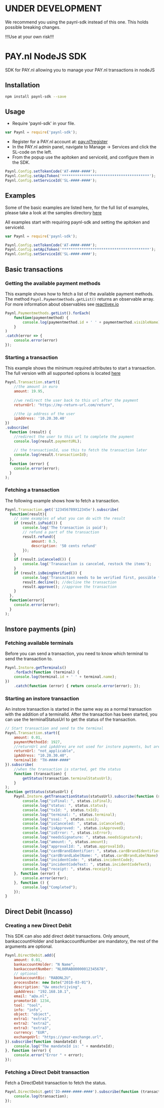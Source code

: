 # UNDER DEVELOPMENT
We recommend you using the paynl-sdk instead of this one.
This holds possible breaking changes.

!!!Use at your own risk!!!

# PAY.nl NodeJS SDK
SDK for PAY.nl allowing you to manage your PAY.nl transactions in nodeJS

## Installation
```bash
npm install paynl-sdk --save
```

## Usage

- Require 'paynl-sdk' in your file.
```javascript
var Paynl = require('paynl-sdk');
```
- Register for a PAY.nl account at: [pay.nl?register](https://pay.nl?register)
- In the PAY.nl admin panel, navigate to Manage -> Services and click the SL-code on the left.
- From the popup use the apitoken and serviceId, and configure them in the SDK.
```javascript
Paynl.Config.setTokenCode('AT-####-####');
Paynl.Config.setApiToken('****************************************');
Paynl.Config.setServiceId('SL-####-####');

```
## Examples
Some of the basic examples are listed here, for the full list of examples, please take a look at the samples directory [here](https://github.com/paynl/nodejs-sdk/tree/master/src/samples)

All examples start with requiring paynl-sdk and setting the apitoken and serviceId.

```javascript
var Paynl = require('paynl-sdk');

Paynl.Config.setTokenCode('AT-####-####');
Paynl.Config.setApiToken('****************************************');
Paynl.Config.setServiceId('SL-####-####');
```
## Basic transactions

### Getting the available payment methods
This example shows how to fetch a list of the available payment methods.
The method ``` Paynl.Paymentmethods.getList() ``` returns an observable array.
For more information about observables see [reactivex.io](http://reactivex.io/rxjs/)

```javascript
Paynl.Paymentmethods.getList().forEach(
    function(paymentmethod) {
        console.log(paymentmethod.id + ' ' + paymentmethod.visibleName);
    }
)
.catch(error => {
    console.error(error)
});
```
### Starting a transaction
This example shows the minimum required attributes to start a transaction.
The full version with all supported options is located [here](https://github.com/paynl/nodejs-sdk/tree/master/src/samples/transaction/start.ts)

```javascript
Paynl.Transaction.start({
    //the amount in euro
    amount: 19.95,
    
    //we redirect the user back to this url after the payment
    returnUrl: "https://my-return-url.com/return",
    
    //the ip address of the user
    ipAddress: '10.20.30.40' 
})
.subscribe(
  function (result) {
    //redirect the user to this url to complete the payment
    console.log(result.paymentURL); 
    
    // the transactionId, use this to fetch the transaction later
    console.log(result.transactionId);
  }, 
  function (error) {
    console.error(error); 
  }
);
```

### Fetching a transaction
The following example shows how to fetch a transaction.
```javascript
Paynl.Transaction.get('123456789X12345e').subscribe(
  function(result){
    // some examples of what you can do with the result
    if (result.isPaid()) {
        console.log('The transaction is paid');
        // refund a part of the transaction
        result.refund({
            amount: 0.5,
            description: '50 cents refund'
        });
    }
    if (result.isCanceled()) {
        console.log('Tranasaction is canceled, restock the items');
    }
    if (result.isBeingVerified()) {
        console.log('Transaction needs to be verified first, possible fraud');
        result.decline(); //decline the transaction
        result.approve(); //approve the transaction 
    }
  },
  function(error){
    console.error(error);
  }
);
```

## Instore payments (pin)

### Fetching available terminals

Before you can send a transaction, you need to know which terminal to send the transaction to.

```javascript
Paynl.Instore.getTerminals()
    .forEach(function (terminal) {
    console.log(terminal.id + ' ' + terminal.name);
})
    .catch(function (error) { return console.error(error); });
```

### Starting an instore transaction
An instore transaction is started in the same way as a normal transaction with the addition of a terminalId.
After the transaction has been started, you can use the terminalStatusUrl to get the status of the transaction.

```javascript
// Start transaction and send to the terminal
Paynl.Transaction.start({
    amount: 0.01,
    paymentMethodId: 1927,
    //returnUrl and ipAddres are not used for instore payments, but are mandatory
    returnUrl: "not_applicable",
    ipAddress: "10.20.30.40",
    terminalId: "TH-####-####"
}).subscribe(
    //when the transaction is started, get the status
    function (transaction) { 
        getStatus(transaction.terminalStatusUrl); 
    }
);
function getStatus(statusUrl) {
    Paynl.Instore.getTransactionStatus(statusUrl).subscribe(function (status) {
        console.log("isFinal: ", status.isFinal);
        console.log("status: ", status.status);
        console.log("txId: ", status.txId);
        console.log("terminal: ", status.terminal);
        console.log("ssai: ", status.ssai);
        console.log("isCanceled: ", status.isCanceled);
        console.log("isApproved: ", status.isApproved);
        console.log("isError: ", status.isError);
        console.log("needsSignature: ", status.needsSignature);
        console.log("amount: ", status.amount);
        console.log("approvalId: ", status.approvalId);
        console.log("cardBrandIdentifier: ", status.cardBrandIdentifier);
        console.log("cardBrandLabelName: ", status.cardBrandLabelName);
        console.log("incidentCode: ", status.incidentCode);
        console.log("incidentCodeText: ", status.incidentCodeText);
        console.log("receipt: ", status.receipt);
    }, function (error) { 
        console.error(error); 
    }, function () {
        console.log("Completed");
    });
}
```

## Direct Debit (Incasso)

### Creating a new Direct Debit

This SDK can also add direct debit transactions.
Only amount, bankaccountHolder and bankaccountNumber are mandatory, the rest of the arguments are optional.

```javascript
Paynl.DirectDebit.add({
    amount: 0.01,
    bankaccountHolder: "N Name",
    bankaccountNumber: "NL00RABO0000012345678",
    // optional
    bankaccountBic: "RABONL2U",
    processDate: new Date("2018-03-01"),
    description: "Uw omschrijving",
    ipAddress: "192.168.10.1",
    email: "a@a.nl",
    promotorId: 1234,
    tool: "tool",
    info: "info",
    object: "object",
    extra1: "extra1",
    extra2: "extra2",
    extra3: "extra3",
    currency: "EUR",
    exchangeUrl: "https://your-exchange.url",
}).subscribe(function (mandateId) {
    console.log("The mandateId is: " + mandateId);
}, function (error) {
    console.error("Error " + error);
});

```

### Fetching a Direct Debit transaction

Fetch a DirectDebit transaction to fetch the status.

```javascript
Paynl.DirectDebit.get('IO-####-####-####').subscribe(function (transaction) {
    console.log(transaction);
});
```
